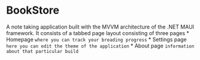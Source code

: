 # BookStore
A note taking application built with the MVVM architecture of the .NET MAUI framework.
It consists of a tabbed page layout consisting of three pages
	* Homepage `where you can track your breading progress`
	* Settings page `here you can edit the theme of the application`
	* About page `information about that particular build`